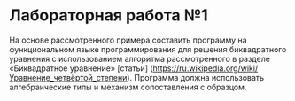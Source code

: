 # Лабораторная работа №1

На основе рассмотренного примера составить программу на функциональном языке программирования для решения биквадратного уравнения с использованием алгоритма рассмотренного в разделе «Биквадратное уравнение» [статьи] (https://ru.wikipedia.org/wiki/Уравнение_четвёртой_степени). Программа должна использовать алгебраические типы и механизм сопоставления с образцом.
